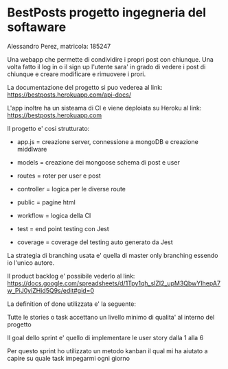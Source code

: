 # BestPosts progetto ingegneria del softaware

Alessandro Perez, matricola: 185247

Una webapp che permette di condividire i propri post con chiunque. 
Una volta fatto il log in o il sign up l'utente sara' in grado di vedere i post di chiunque e creare modificare e rimuovere i prori.

La documentazione del progetto si puo vederea al link: https://bestposts.herokuapp.com/api-docs/

L'app inoltre ha un sisteama di CI e viene deploiata su Heroku al link: https://bestposts.herokuapp.com

Il progetto e' cosi strutturato:

- app.js = creazione server, connessione a mongoDB e creazione middlware

- models = creazione dei mongoose schema di post e user

- routes = roter per user e post

- controller = logica per le diverse route

- public = pagine html

- workflow = logica della CI

- test = end point testing con Jest

- coverage = coverage del testing auto generato da Jest

La strategia di branching usata e' quella di master only branching essendo io l'unico autore.

Il product backlog e' possibile vederlo al link: https://docs.google.com/spreadsheets/d/1Tpy1qh_slZI2_upM3QbwYIhepA7w_PiJ0yiZHid5Q9s/edit#gid=0

La definition of done utilizzata e' la seguente:

Tutte le stories o task accettano un livello minimo di qualita' al interno del progetto

Il goal dello sprint e' quello di implementare le user story dalla 1 alla 6

Per questo sprint ho utilizzato un metodo kanban il qual mi ha aiutato a capire su quale task impegarmi ogni giorno
